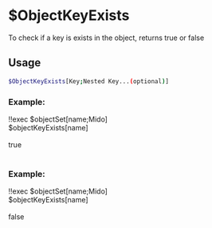 # $ObjectKeyExists

To check if a key is exists in the object, returns true or false

## Usage

```bash
$ObjectKeyExists[Key;Nested Key...(optional)]
```

### Example:
<discord-messages>
          <discord-message :bot="false" role-color="#ffcc9a" author="Member">
        !!exec $objectSet[name;Mido]<br>$objectKeyExists[name]<br><br>
          </discord-message>
          <discord-message :bot="true" role-color="#0099ff" author="Custom Command" avatar="https://media.discordapp.net/avatars/725721249652670555/781224f90c3b841ba5b40678e032f74a.webp">
        true<br><br>
        </discord-message>
</discord-messages>

### Example:
<discord-messages>
          <discord-message :bot="false" role-color="#ffcc9a" author="Member">
        !!exec $objectSet[name;Mido]<br>$objectKeyExists[name]<br><br>
          </discord-message>
          <discord-message :bot="true" role-color="#0099ff" author="Custom Command" avatar="https://media.discordapp.net/avatars/725721249652670555/781224f90c3b841ba5b40678e032f74a.webp">
        false
        </discord-message>
</discord-messages>